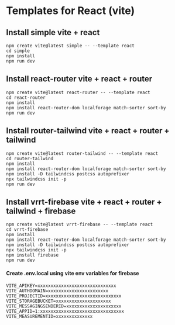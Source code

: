 # Templates for React (vite)

## Install simple vite + react

```
npm create vite@latest simple -- --template react
cd simple
npm install
npm run dev
```

## Install react-router vite + react + router

```
npm create vite@latest react-router -- --template react
cd react-router
npm install
npm install react-router-dom localforage match-sorter sort-by
npm run dev
```

## Install router-tailwind vite + react + router + tailwind

```
npm create vite@latest router-tailwind -- --template react
cd router-tailwind
npm install
npm install react-router-dom localforage match-sorter sort-by
npm install -D tailwindcss postcss autoprefixer
npx tailwindcss init -p
npm run dev
```

## Install vrrt-firebase vite + react + router + tailwind + firebase

```
npm create vite@latest vrrt-firebase -- --template react
cd vrrt-firebase
npm install
npm install react-router-dom localforage match-sorter sort-by
npm install -D tailwindcss postcss autoprefixer
npx tailwindcss init -p
npm install firebase
npm run dev
```

#### Create **.env.local** using vite env variables for firebase

```
VITE_APIKEY=xxxxxxxxxxxxxxxxxxxxxxxxxxxxxx
VITE_AUTHDOMAIN=xxxxxxxxxxxxxxxxxxxxxxx
VITE_PROJECTID=xxxxxxxxxxxxxxxxxxxxxxxxxxxxx
VITE_STORAGEBUCKET=xxxxxxxxxxxxxxxxxxxxx
VITE_MESSAGINGSENDERID=xxxxxxxxxxxxxxxxxxxxx
VITE_APPID=1:xxxxxxxxxxxxxxxxxxxxxxxxxxxxxxxx
VITE_MEASUREMENTID=xxxxxxxxxxxxxx
```
